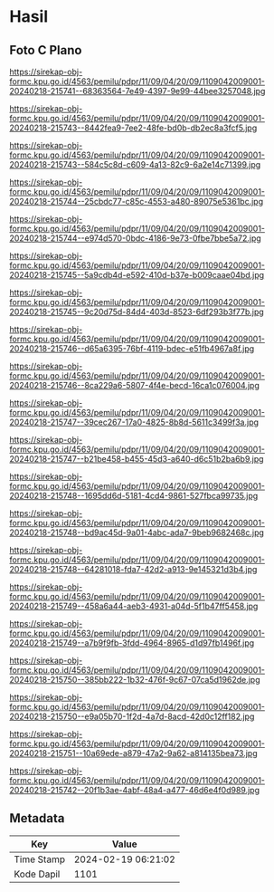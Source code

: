# Hasil

## Foto C Plano

https://sirekap-obj-formc.kpu.go.id/4563/pemilu/pdpr/11/09/04/20/09/1109042009001-20240218-215741--68363564-7e49-4397-9e99-44bee3257048.jpg

https://sirekap-obj-formc.kpu.go.id/4563/pemilu/pdpr/11/09/04/20/09/1109042009001-20240218-215743--8442fea9-7ee2-48fe-bd0b-db2ec8a3fcf5.jpg

https://sirekap-obj-formc.kpu.go.id/4563/pemilu/pdpr/11/09/04/20/09/1109042009001-20240218-215743--584c5c8d-c609-4a13-82c9-6a2e14c71399.jpg

https://sirekap-obj-formc.kpu.go.id/4563/pemilu/pdpr/11/09/04/20/09/1109042009001-20240218-215744--25cbdc77-c85c-4553-a480-89075e5361bc.jpg

https://sirekap-obj-formc.kpu.go.id/4563/pemilu/pdpr/11/09/04/20/09/1109042009001-20240218-215744--e974d570-0bdc-4186-9e73-0fbe7bbe5a72.jpg

https://sirekap-obj-formc.kpu.go.id/4563/pemilu/pdpr/11/09/04/20/09/1109042009001-20240218-215745--5a9cdb4d-e592-410d-b37e-b009caae04bd.jpg

https://sirekap-obj-formc.kpu.go.id/4563/pemilu/pdpr/11/09/04/20/09/1109042009001-20240218-215745--9c20d75d-84d4-403d-8523-6df293b3f77b.jpg

https://sirekap-obj-formc.kpu.go.id/4563/pemilu/pdpr/11/09/04/20/09/1109042009001-20240218-215746--d65a6395-76bf-4119-bdec-e51fb4967a8f.jpg

https://sirekap-obj-formc.kpu.go.id/4563/pemilu/pdpr/11/09/04/20/09/1109042009001-20240218-215746--8ca229a6-5807-4f4e-becd-16ca1c076004.jpg

https://sirekap-obj-formc.kpu.go.id/4563/pemilu/pdpr/11/09/04/20/09/1109042009001-20240218-215747--39cec267-17a0-4825-8b8d-5611c3499f3a.jpg

https://sirekap-obj-formc.kpu.go.id/4563/pemilu/pdpr/11/09/04/20/09/1109042009001-20240218-215747--b21be458-b455-45d3-a640-d6c51b2ba6b9.jpg

https://sirekap-obj-formc.kpu.go.id/4563/pemilu/pdpr/11/09/04/20/09/1109042009001-20240218-215748--1695dd6d-5181-4cd4-9861-527fbca99735.jpg

https://sirekap-obj-formc.kpu.go.id/4563/pemilu/pdpr/11/09/04/20/09/1109042009001-20240218-215748--bd9ac45d-9a01-4abc-ada7-9beb9682468c.jpg

https://sirekap-obj-formc.kpu.go.id/4563/pemilu/pdpr/11/09/04/20/09/1109042009001-20240218-215748--64281018-fda7-42d2-a913-9e145321d3b4.jpg

https://sirekap-obj-formc.kpu.go.id/4563/pemilu/pdpr/11/09/04/20/09/1109042009001-20240218-215749--458a6a44-aeb3-4931-a04d-5f1b47ff5458.jpg

https://sirekap-obj-formc.kpu.go.id/4563/pemilu/pdpr/11/09/04/20/09/1109042009001-20240218-215749--a7b9f9fb-3fdd-4964-8965-d1d97fb1496f.jpg

https://sirekap-obj-formc.kpu.go.id/4563/pemilu/pdpr/11/09/04/20/09/1109042009001-20240218-215750--385bb222-1b32-476f-9c67-07ca5d1962de.jpg

https://sirekap-obj-formc.kpu.go.id/4563/pemilu/pdpr/11/09/04/20/09/1109042009001-20240218-215750--e9a05b70-1f2d-4a7d-8acd-42d0c12ff182.jpg

https://sirekap-obj-formc.kpu.go.id/4563/pemilu/pdpr/11/09/04/20/09/1109042009001-20240218-215751--10a69ede-a879-47a2-9a62-a814135bea73.jpg

https://sirekap-obj-formc.kpu.go.id/4563/pemilu/pdpr/11/09/04/20/09/1109042009001-20240218-215742--20f1b3ae-4abf-48a4-a477-46d6e4f0d989.jpg


## Metadata

| Key        | Value               |
| ---------- | ------------------- |
| Time Stamp | 2024-02-19 06:21:02 |
| Kode Dapil | 1101                |



